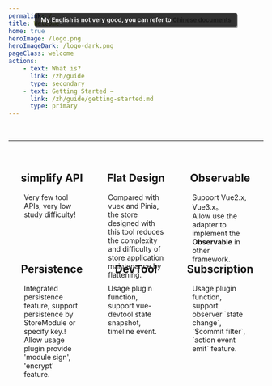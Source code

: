 ```yaml
---
permalink: /
title: Welcome
home: true
heroImage: /logo.png
heroImageDark: /logo-dark.png
pageClass: welcome
actions:
    - text: What is?
      link: /zh/guide
      type: secondary
    - text: Getting Started →
      link: /zh/guide/getting-started.md
      type: primary
---
```


<div class="tip">My English is not very good, you can refer to <a href='/zh/'>Chinese documents</a></div>

<br />
<hr />
<br />

<div class="tags">
    <section class="tag">
        <h2 class="title">simplify API</h2>
        <div class="content">Very few tool APIs, very low study difficulty!</div>
    </section>
    <section class="tag">
        <h2 class="title">Flat Design</h2>
        <div class="content">Compared with vuex and Pinia, the store designed with this tool reduces the complexity and difficulty of store application maintenance by flattening.</div>
    </section>
    <section class="tag">
        <h2 class="title">Observable</h2>
        <div class="content">Support Vue2.x, Vue3.x。<br /> Allow use the adapter to implement the <b>Observable</b> in other framework.</div>
    </section>
    <section class="tag">
        <h2 class="title">Persistence</h2>
        <div class="content">Integrated persistence feature, support persistence by StoreModule or specify key.! <br /> Allow usage plugin provide 'module sign', 'encrypt' feature.</div>
    </section>
    <section class="tag">
        <h2 class="title">DevTool</h2>
        <div class="content">Usage plugin function, support vue-devtool state snapshot, timeline event.</div>
    </section>
    <section class="tag">
        <h2 class="title">Subscription</h2>
        <div class="content">Usage plugin function, support observer `state change`, `$commit filter`, `action event emit` feature.</div>
    </section>
</div>

<style lang="less">
    
.tip {
    position: absolute;
    left: 50%;
    top: 80px;
    
    font-size: 12px;
    font-family: var(--font-family);
    transform: translateX(-50%);
    background: rgba(0,0,0, 0.8);
    padding: 0.5em 1em;
    color: #ffffff;
    font-weight: 600;
    border-radius: 3px;
    box-shadow: 1px 2px 1px rgba(0,0,0, 0.4);
    user-select: text;
}

.tags {
    width: 100%;
    height: auto;
    margin-bottom: 40px;
    display: flex;
    flex-flow: row wrap;
    justify-content: center;
    align-items: flex-start;
    .tag {
        width: calc(33% - 2em);
        height: 180px;
        padding: 0 1em;
        .title {
            text-align: center;
        }
        .content {
            padding: 0 1em;
        }
    }
}
</style>
